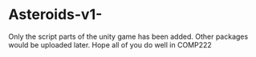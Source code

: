 # Asteroids-v1-
Only the script parts of the unity game has been added. Other packages would be uploaded later. Hope all of you do well in COMP222
